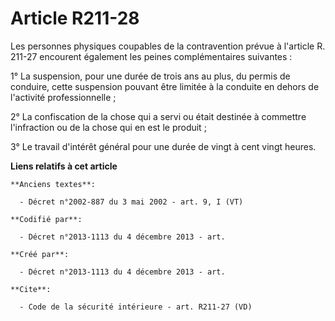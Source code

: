 # Article R211-28

Les personnes physiques coupables de la contravention prévue à l'article R. 211-27 encourent également les peines
complémentaires suivantes : 

1° La suspension, pour une durée de trois ans au plus, du permis de conduire, cette suspension pouvant être limitée à la
conduite en dehors de l'activité professionnelle ; 

2° La confiscation de la chose qui a servi ou était destinée à commettre l'infraction ou de la chose qui en est le produit ; 

3° Le travail d'intérêt général pour une durée de vingt à cent vingt heures.

**Liens relatifs à cet article**

	**Anciens textes**:

	  - Décret n°2002-887 du 3 mai 2002 - art. 9, I (VT)

	**Codifié par**:

	  - Décret n°2013-1113 du 4 décembre 2013 - art.

	**Créé par**:

	  - Décret n°2013-1113 du 4 décembre 2013 - art.

	**Cite**:

	  - Code de la sécurité intérieure - art. R211-27 (VD)

